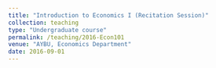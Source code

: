 ```yaml
---
title: "Introduction to Economics I (Recitation Session)"
collection: teaching
type: "Undergraduate course"
permalink: /teaching/2016-Econ101
venue: "AYBU, Economics Department"
date: 2016-09-01
---
```

